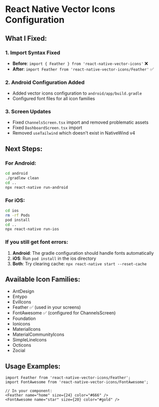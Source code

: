 # React Native Vector Icons Configuration

## What I Fixed:

### 1. **Import Syntax Fixed**
- **Before**: `import { Feather } from 'react-native-vector-icons'` ❌
- **After**: `import Feather from 'react-native-vector-icons/Feather'` ✅

### 2. **Android Configuration Added**
- Added vector icons configuration to `android/app/build.gradle`
- Configured font files for all icon families

### 3. **Screen Updates**
- Fixed `ChannelsScreen.tsx` import and removed problematic assets
- Fixed `DashboardScreen.tsx` import
- Removed `useTailwind` which doesn't exist in NativeWind v4

## Next Steps:

### For Android:
```bash
cd android
./gradlew clean
cd ..
npx react-native run-android
```

### For iOS:
```bash
cd ios
rm -rf Pods
pod install
cd ..
npx react-native run-ios
```

### If you still get font errors:
1. **Android**: The gradle configuration should handle fonts automatically
2. **iOS**: Run `pod install` in the ios directory
3. **Both**: Try clearing cache: `npx react-native start --reset-cache`

## Available Icon Families:
- AntDesign
- Entypo
- EvilIcons
- Feather ✅ (used in your screens)
- FontAwesome ✅ (configured for ChannelsScreen)
- Foundation
- Ionicons
- MaterialIcons
- MaterialCommunityIcons
- SimpleLineIcons
- Octicons
- Zocial

## Usage Examples:
```tsx
import Feather from 'react-native-vector-icons/Feather';
import FontAwesome from 'react-native-vector-icons/FontAwesome';

// In your component:
<Feather name="home" size={24} color="#666" />
<FontAwesome name="star" size={20} color="#gold" />
```
